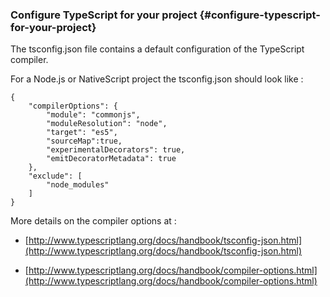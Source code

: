 ### Configure TypeScript for your project {#configure-typescript-for-your-project}

The tsconfig.json file contains a default configuration of the TypeScript compiler.

For a Node.js or NativeScript project the tsconfig.json should look like :

```
{
    "compilerOptions": {
        "module": "commonjs",
        "moduleResolution": "node",
        "target": "es5",
        "sourceMap":true,
        "experimentalDecorators": true,
        "emitDecoratorMetadata": true
    },
    "exclude": [
        "node_modules"
    ]
}

```

More details on the compiler options at :

* [http://www.typescriptlang.org/docs/handbook/tsconfig-json.html](http://www.typescriptlang.org/docs/handbook/tsconfig-json.html) 

* [http://www.typescriptlang.org/docs/handbook/compiler-options.html](http://www.typescriptlang.org/docs/handbook/compiler-options.html)



